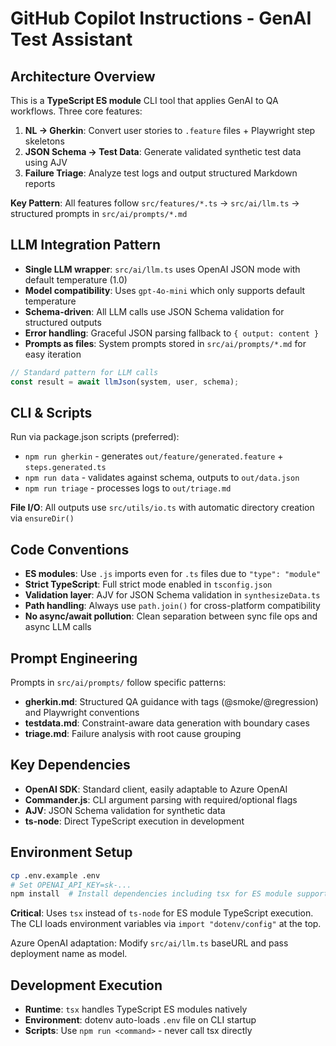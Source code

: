# GitHub Copilot Instructions - GenAI Test Assistant

## Architecture Overview

This is a **TypeScript ES module** CLI tool that applies GenAI to QA workflows. Three core features:

1. **NL → Gherkin**: Convert user stories to `.feature` files + Playwright step skeletons
2. **JSON Schema → Test Data**: Generate validated synthetic test data using AJV
3. **Failure Triage**: Analyze test logs and output structured Markdown reports

**Key Pattern**: All features follow `src/features/*.ts` → `src/ai/llm.ts` → structured prompts in `src/ai/prompts/*.md`

## LLM Integration Pattern

- **Single LLM wrapper**: `src/ai/llm.ts` uses OpenAI JSON mode with default temperature (1.0)
- **Model compatibility**: Uses `gpt-4o-mini` which only supports default temperature
- **Schema-driven**: All LLM calls use JSON Schema validation for structured outputs
- **Error handling**: Graceful JSON parsing fallback to `{ output: content }`
- **Prompts as files**: System prompts stored in `src/ai/prompts/*.md` for easy iteration

```typescript
// Standard pattern for LLM calls
const result = await llmJson(system, user, schema);
```

## CLI & Scripts

Run via package.json scripts (preferred):
- `npm run gherkin` - generates `out/feature/generated.feature` + `steps.generated.ts`
- `npm run data` - validates against schema, outputs to `out/data.json`
- `npm run triage` - processes logs to `out/triage.md`

**File I/O**: All outputs use `src/utils/io.ts` with automatic directory creation via `ensureDir()`

## Code Conventions

- **ES modules**: Use `.js` imports even for `.ts` files due to `"type": "module"`
- **Strict TypeScript**: Full strict mode enabled in `tsconfig.json`
- **Validation layer**: AJV for JSON Schema validation in `synthesizeData.ts`
- **Path handling**: Always use `path.join()` for cross-platform compatibility
- **No async/await pollution**: Clean separation between sync file ops and async LLM calls

## Prompt Engineering

Prompts in `src/ai/prompts/` follow specific patterns:
- **gherkin.md**: Structured QA guidance with tags (@smoke/@regression) and Playwright conventions
- **testdata.md**: Constraint-aware data generation with boundary cases
- **triage.md**: Failure analysis with root cause grouping

## Key Dependencies

- **OpenAI SDK**: Standard client, easily adaptable to Azure OpenAI
- **Commander.js**: CLI argument parsing with required/optional flags
- **AJV**: JSON Schema validation for synthetic data
- **ts-node**: Direct TypeScript execution in development

## Environment Setup

```bash
cp .env.example .env
# Set OPENAI_API_KEY=sk-...
npm install  # Install dependencies including tsx for ES module support
```

**Critical**: Uses `tsx` instead of `ts-node` for ES module TypeScript execution. The CLI loads environment variables via `import "dotenv/config"` at the top.

Azure OpenAI adaptation: Modify `src/ai/llm.ts` baseURL and pass deployment name as model.

## Development Execution

- **Runtime**: `tsx` handles TypeScript ES modules natively
- **Environment**: dotenv auto-loads `.env` file on CLI startup
- **Scripts**: Use `npm run <command>` - never call tsx directly